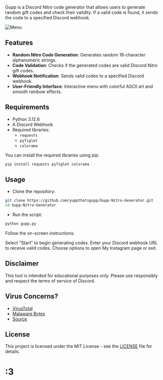 Gupp is a Discord Nitro code generator that allows users to generate random gift codes and check their validity. If a valid code is found, it sends the code to a specified Discord webhook.

![Menu](https://i.ibb.co/37J0Xy3/screenshots-1.png)


 
## Features

- **Random Nitro Code Generation**: Generates random 18-character alphanumeric strings.
- **Code Validation**: Checks if the generated codes are valid Discord Nitro gift codes.
- **Webhook Notification**: Sends valid codes to a specified Discord webhook.
- **User-Friendly Interface**: Interactive menu with colorful ASCII art and smooth rainbow effects.

## Requirements

- Python 3.12.6
- A Discord Webhook
- Required libraries:
  - `requests`
  - `pyfiglet`
  - `colorama`

You can install the required libraries using pip:

```bash
pip install requests pyfiglet colorama
```
## Usage
- Clone the repository:

```bash
git clone https://github.com/yuppthatsgupp/Gupp-Nitro-Generator.git
cd Gupp-Nitro-Generator
```
- Run the script:

```bash
python gupp.py
```
Follow the on-screen instructions:

Select "Start" to begin generating codes.
Enter your Discord webhook URL to receive valid codes.
Choose options to open My Instagram page or exit.

## Disclaimer
This tool is intended for educational purposes only. Please use responsibly and respect the terms of service of Discord.

## Virus Concerns?
- [VirusTotal](https://www.virustotal.com/gui/file/d2d01eeca29f56bd55e218f664e6efefa0552fe869965785b89fd6dcc7a4a879/detection)
- [Malaware Bytes](https://www.malwarebytes.com/)
- [Source](https://raw.githubusercontent.com/yuppthatsgupp/Gupp-Nitro-Generator/refs/heads/main/gupp.py)

## License
This project is licensed under the MIT License - see the [LICENSE](LICENSE) file for details.

# :3
